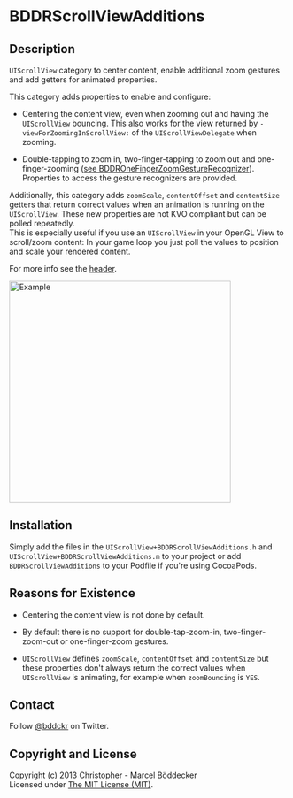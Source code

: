 # BDDRScrollViewAdditions

## Description

`UIScrollView` category to center content, enable additional zoom gestures and add getters for animated properties.

This category adds properties to enable and configure:

+ Centering the content view, even when zooming out and having the `UIScrollView` bouncing. This also works for the view returned by `-viewForZoomingInScrollView:` of the `UIScrollViewDelegate` when zooming.

+ Double-tapping to zoom in, two-finger-tapping to zoom out and one-finger-zooming ([see BDDROneFingerZoomGestureRecognizer](https://github.com/bddckr/BDDROneFingerZoomGestureRecognizer)). Properties to access the gesture recognizers are provided.

Additionally, this category adds `zoomScale`, `contentOffset` and `contentSize` getters that return correct values when an animation is running on the `UIScrollView`. These new properties are not KVO compliant but can be polled repeatedly.  
This is especially useful if you use an `UIScrollView` in your OpenGL View to scroll/zoom content: In your game loop you just poll the values to position and scale your rendered content.

For more info see the [header](https://github.com/bddckr/BDDRScrollViewAdditions/blob/master/BDDRScrollViewAdditions/UIScrollView+BDDRScrollViewAdditions.h).

<img src="https://github.com/bddckr/BDDRScrollViewAdditions/raw/master/Example.png" alt="Example" style="height: 400px;"/>

## Installation

Simply add the files in the `UIScrollView+BDDRScrollViewAdditions.h` and `UIScrollView+BDDRScrollViewAdditions.m` to your project or add `BDDRScrollViewAdditions` to your Podfile if you're using CocoaPods.

## Reasons for Existence

+ Centering the content view is not done by default.

+ By default there is no support for double-tap-zoom-in, two-finger-zoom-out or one-finger-zoom gestures.

+ `UIScrollView` defines `zoomScale`, `contentOffset` and `contentSize` but these properties don't always return the correct values when `UIScrollView` is animating, for example when `zoomBouncing` is `YES`.

## Contact

Follow [@bddckr](https://twitter.com/bddckr) on Twitter.

## Copyright and License

Copyright (c) 2013 Christopher - Marcel Böddecker  
Licensed under [The MIT License (MIT)](http://choosealicense.com/licenses/mit).
